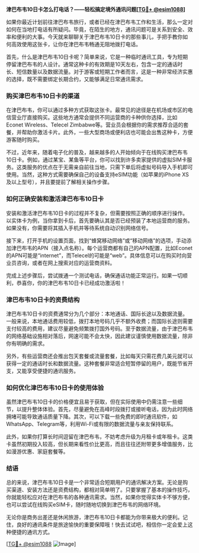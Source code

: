 **津巴布韦10日卡怎么打电话？——轻松搞定境外通讯问题[[TG💪+ @esim1088](https://t.me/s/esim1088)]**

如果你最近计划前往津巴布韦旅行，或者已经在津巴布韦工作和生活，那么一定对如何在当地打电话有所疑问。毕竟，在陌生的地方，通讯问题可是关系到安全、效率和便利的大事。今天就来聊聊关于津巴布韦10日卡的那些事儿，手把手教你如何高效使用这张卡，让你在津巴布韦畅通无阻地拨打电话。

首先，什么是津巴布韦10日卡呢？简单来说，它是一种临时通讯工具，专为短期停留津巴布韦的人设计。通常这种卡的有效期是10天左右，包含一定的通话时长、短信数量以及数据流量。对于游客或短期工作者而言，这是一种非常经济实惠的选择，既不需要绑定长期合约，又能够满足日常通讯需求。

### **购买津巴布韦10日卡的渠道**

在津巴布韦，你可以通过多种方式获取这张卡。最常见的途径是在机场或市区的电信营业厅直接购买。这些地方通常会提供不同运营商的卡种供你选择，比如Econet Wireless、Telecel Zimbabwe等。营业员会根据你的需求推荐合适的套餐，并帮助你激活卡片。此外，一些大型商场或便利店也可能会出售这种卡，方便游客随时购买。

不过，近年来，随着电子化的普及，越来越多的人开始倾向于在线购买津巴布韦10日卡。例如，通过某宝、某鱼等平台，你可以找到许多卖家提供的虚拟SIM卡服务。这类服务的优点在于无需亲自前往当地，只需下单后将虚拟号码导入手机即可使用。当然，这种方式需要确保自己的设备支持eSIM功能（如苹果的iPhone XS及以上型号），并且要提前了解相关操作步骤。

### **如何正确安装和激活津巴布韦10日卡**

安装和激活津巴布韦10日卡的过程并不复杂，但需要按照正确的顺序进行操作。以实体卡为例，当你拿到卡后，首先要确认其是否已经预装了本地运营商的服务。如果没有，你需要将其插入手机并等待系统自动识别网络信号。

接下来，打开手机的设置页面，找到“蜂窝移动网络”或“移动网络”的选项，手动添加津巴布韦的APN（接入点名称）。每个运营商都有自己的APN配置，比如Econet的APN可能是“internet”，而Telecel的可能是“web”。具体信息可以在购买时向营业员咨询，或者在网上搜索对应的运营商资料。

完成上述步骤后，尝试拨通一个测试电话，确保通话功能正常运行。如果一切顺利，恭喜你，你的津巴布韦10日卡已经成功激活啦！

### **津巴布韦10日卡的资费结构**

津巴布韦10日卡的资费通常分为几个部分：本地通话、国际长途以及数据流量。一般来说，本地通话费用较低，拨打本地号码几乎不额外收费；而国际长途则需要支付较高的费用，建议尽量避免频繁拨打国外号码。至于数据流量，由于津巴布韦的网络基础设施相对落后，网速可能不会太快，因此建议谨慎使用数据流量，除非你有明确的需求。

另外，有些运营商还会推出包天套餐或流量套餐，比如每天只需花费几美元就可以获得一定的通话时长和数据流量。这种套餐非常适合短暂停留的用户，既能节省开支，又能享受便捷的通讯服务。

### **如何优化津巴布韦10日卡的使用体验**

虽然津巴布韦10日卡的价格便宜且易于获取，但在实际使用中仍需注意一些细节，以提升整体体验。首先，尽量避免在高峰时段拨打或接听电话，因为此时网络拥堵可能导致通话质量下降。其次，可以下载一些免费的即时通讯软件，如WhatsApp、Telegram等，利用Wi-Fi或有限的数据流量与亲友保持联系。

此外，如果你打算长时间逗留在津巴布韦，不妨考虑升级为月租卡或年租卡。这类卡虽然初期投入较高，但长期来看性价比更高，而且往往还附带更多增值服务，比如漫游优惠、家庭套餐等。

### **结语**

总的来说，津巴布韦10日卡是一个非常适合短期用户的通讯解决方案。无论是购买渠道、安装方法还是资费结构，都相对简单明了。只要掌握了基本的操作技巧，你就能轻松应对在津巴布韦的各种通讯需求。当然，如果你觉得实体卡不够方便，也可以尝试在线购买eSIM卡，随时随地切换到津巴布韦的网络环境。

无论你是商务出差还是休闲旅游，津巴布韦10日卡都能为你带来极大的便利。记住，良好的通讯条件是旅途愉快的重要保障哦！快去试试吧，相信你一定会爱上这种便捷的通讯方式。

[[TG💪+ @esim1088](https://t.me/s/esim1088) ![Image](https://i.postimg.cc/4NQfJmqS/Snipaste-2025-05-13-00-14-12.png)]